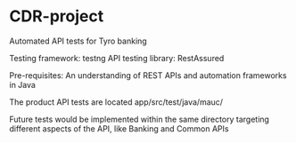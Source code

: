 # CDR-project
Automated API tests for Tyro banking

Testing framework: testng
API testing library: RestAssured

Pre-requisites: An understanding of REST APIs and automation frameworks in Java

The product API tests are located app/src/test/java/mauc/

Future tests would be implemented within the same directory targeting different aspects of the API, like Banking and Common APIs

